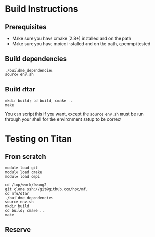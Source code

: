 
# Build Instructions

## Prerequisites

- Make sure you have cmake (2.8+) installed and on the path
- Make sure you have mpicc installed and on the path, openmpi tested

## Build dependencies

    ./buildme_dependencies
    source env.sh

## Build dtar

    mkdir build; cd build; cmake ..
    make

You can script this if you want, except the `source env.sh` 
must be run through your shell for the environment setup to be correct

# Testing on  Titan

## From scratch

    module load git
    module load cmake
    module load ompi

    cd /tmp/work/fwang2
    git clone ssh://git@github.com/hpc/mfu
    cd mfu/dtar
    ./buildme_dependencies
    source env.sh
    mkdir build
    cd build; cmake ..
    make

## Reserve 


